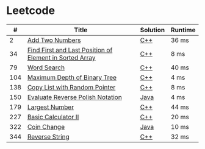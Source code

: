 # Leetcode

| # | Title | Solution | Runtime |
|---| ----- | -------- | ------- |
|2|[ Add Two Numbers](https://leetcode.com/problems/add-two-numbers/)|[C++](./solutions/2.%20Add%20Two%20Numbers.cpp)|36 ms|
|34|[ Find First and Last Position of Element in Sorted Array](https://leetcode.com/problems/find-first-and-last-position-of-element-in-sorted-array/)|[C++](./solutions/34.%20Find%20First%20and%20Last%20Position%20of%20Element%20in%20Sorted%20Array.cpp)|8 ms|
|79|[ Word Search](https://leetcode.com/problems/word-search/)|[C++](./solutions/79.%20Word%20Search.cpp)|40 ms|
|104|[ Maximum Depth of Binary Tree](https://leetcode.com/problems/maximum-depth-of-binary-tree/)|[C++](./solutions/104.%20Maximum%20Depth%20of%20Binary%20Tree.cpp)|4 ms|
|138|[ Copy List with Random Pointer](https://leetcode.com/problems/copy-list-with-random-pointer/)|[C++](./solutions/138.%20Copy%20List%20with%20Random%20Pointer.cpp)|8 ms|
|150|[ Evaluate Reverse Polish Notation](https://leetcode.com/problems/evaluate-reverse-polish-notation/)|[Java](./solutions/150.%20Evaluate%20Reverse%20Polish%20Notation.java)|4 ms|
|179|[ Largest Number](https://leetcode.com/problems/largest-number/)|[C++](./solutions/179.%20Largest%20Number.cpp)|44 ms|
|227|[ Basic Calculator II](https://leetcode.com/problems/basic-calculator-ii/)|[C++](./solutions/227.%20Basic%20Calculator%20II.cpp)|20 ms|
|322|[ Coin Change](https://leetcode.com/problems/coin-change/)|[Java](./solutions/322.%20Coin%20Change.java)|10 ms|
|344|[ Reverse String](https://leetcode.com/problems/reverse-string/)|[C++](./solutions/344.%20Reverse%20String.cpp)|32 ms|
